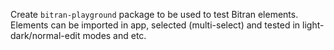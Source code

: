 Create `bitran-playground` package to be used to test Bitran elements.
Elements can be imported in app, selected (multi-select) and tested in light-dark/normal-edit modes and etc.
